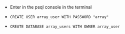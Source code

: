 - Enter in the psql console in the terminal

- `CREATE USER array_user WITH PASSWORD "array"`
- `CREATE DATABASE array_users WITH OWNER array_user`
